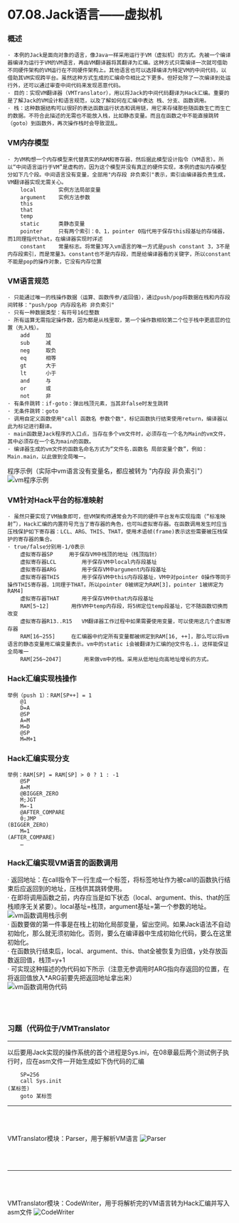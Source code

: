 # 07.08.Jack语言——虚拟机

### 概述
```text
· 本例的Jack是面向对象的语言，像Java一样采用运行于VM（虚拟机）的方式。先被一个编译器编译为运行于VM的VM语言，再由VM翻译器将其翻译为汇编。这种方式只需编译一次就可借助不同硬件架构的VM运行在不同硬件架构上。其他语言也可以选择编译为特定VM的中间代码，以借助其VM实现跨平台。虽然这种方式生成的汇编命令相比之下更多。但好处除了一次编译到处运行外，还可以通过审查中间代码来发现恶意代码。
· 目的：实现VM翻译器（VMTranslator），用以将Jack的中间代码翻译为Hack汇编。重要的是了解Jack的VM设计和语言规范，以及了解如何在汇编中表达 栈、分支、函数调用。
· 栈：这种数据结构可以很好的表达函数运行状态和调用链，用它来存储那些随函数生亡而生亡的数据。不符合此描述的无需也不能放入栈，比如静态变量。而且在函数之中不能直接跳转（goto）到函数外，再次操作栈时会导致混乱。
```

### VM内存模型
```text
· 为VM构想一个内存模型来代替真实的RAM和寄存器，然后据此模型设计指令（VM语言）。所以“中间语言运行于VM”是虚构的，因为这个模型并没有真正的硬件实现，本例的虚拟内存模型分如下几个段。中间语言没有变量，全部用"内存段 非负索引"表示，索引由编译器负责生成，VM翻译器实现无需关心。
	local		实例方法局部变量
	argument	实例方法参数
	this
	that
	temp
	static		类静态变量
	pointer		只有两个索引：0、1，pointer 0指代用于保存this段基址的存储器，而1同理指代that，在编译器实现时详述
	constant	常量标志。将常量3写入vm语言的唯一方式是push constant 3，3不是内存段索引，而是常量3。constant也不是内存段，而是给编译器看的关键字，所以constant不能是pop的操作对象，它没有内存位置
```

### VM语言规范
```text
· 只能通过唯一的栈操作数据（运算、函数传参/返回值），通过push/pop将数据在栈和内存段间转移："push/pop 内存段名称 非负索引"
· 只有一种数据类型：有符号16位整数
· 所有运算无需指定操作数，因为都是从栈里取，第一个操作数相较第二个位于栈中更底层的位置（先入栈）。
	add		加
	sub		减
	neg		取负
	eq		相等
	gt		大于
	lt		小于
	and		与
	or		或
	not		非
· 有条件跳转：if-goto：弹出栈顶元素，当其非false时发生跳转
· 无条件跳转：goto
· 调用自定义函数使用"call 函数名 参数个数"，标记函数执行结束使用return，编译器以此为标记进行翻译。
· main函数是Jack程序的入口点，当存在多个vm文件时，必须存在一个名为Main的vm文件，其中必须存在一个名为main的函数。
· 编译器生成的vm文件的函数名命名方式为“文件名.函数名 局部变量个数”，例如：Main.main，以此做到全局唯一。
```
程序示例（实际中vm语言没有变量名，都应被转为 "内存段 非负索引"）
![vm程序示例](img/E8A06306-D5ED-4BA8-AE30-E8626B69BD79.png)

### VM针对Hack平台的标准映射
```text
· 虽然只要实现了VM抽象即可，但VM架构师通常会为不同的硬件平台发布实现指南（“标准映射”），Hack汇编的内置符号充当了寄存器的角色，也可叫虚拟寄存器。在函数调用发生时应当压栈保护如下寄存器：LCL、ARG、THIS、THAT，使用术语帧(frame)表示这些需要被压栈保护的寄存器的集合。
· true/false分别用-1/0表示
	虚拟寄存器SP		用于保存VM中栈顶的地址（栈顶指针）
	虚拟寄存器LCL		用于保存VM中local内存段基址
	虚拟寄存器ARG		用于保存VM中argument内存段基址
	虚拟寄存器THIS		用于保存VM中this内存段基址，VM中对pointer 0操作等同于操作THIS寄存器，1同理于THAT。所以pointer 0被绑定为RAM[3]，pointer 1被绑定为RAM4]
	虚拟寄存器THAT		用于保存VM中that内存段基址
	RAM[5~12]		用作VM中temp内存段，将5绑定位temp段基址，它不随函数切换而改变
	虚拟寄存器R13..R15	VM翻译器工作过程中如果需要使用变量，可以使用这几个虚拟寄存器
	RAM[16~255]		在汇编器中约定所有变量都被绑定到RAM[16, ++]，那么可以将vm语言的静态变量用汇编变量表示。vm中的static i会被翻译为汇编的@文件名.i，这样能保证全局唯一
	RAM[256~2047]		用来做vm中的栈。采用从低地址向高地址增长的方式。
```

### Hack汇编实现栈操作
```text
举例（push 1）：RAM[SP++] = 1
	@1
	D=A
	@SP
	A=M
	M=D
	@SP
	M=M+1
```

### Hack汇编实现分支
```text
举例：RAM[SP] = RAM[SP] > 0 ? 1 : -1
	@SP
	A=M
	@BIGGER_ZERO
	M;JGT
	M=-1
	@AFTER_COMPARE
	0;JMP
(BIGGER_ZERO)
	M=1
(AFTER_COMPARE)
	…
```

### Hack汇编实现VM语言的函数调用
· 返回地址：在call指令下一行生成一个标签，将标签地址作为被call的函数执行结束后应返回到的地址，压栈供其跳转使用。<br>
· 在即将调用函数之前，内存应当是如下状态（local、argument、this、that的压栈顺序无关紧要）。local基址=栈顶，argument基址=第一个参数的地址。<br>
![vm函数调用栈示例](img/D3FFD6CC-3ABD-4AE3-8ACB-80AE38727EA4.png)<br>
· 函数要做的第一件事是在栈上初始化局部变量，留出空间。如果Jack语法不自动初始化，那么就无须初始化。否则，要么在编译器中生成初始化代码，要么在这里初始化。<br>
· 在函数执行结束后，local、argument、this、that全被恢复为旧值，y处存放函数返回值，栈顶=y+1<br>
· 可实现这种描述的伪代码如下所示（注意无参调用时ARG指向存返回的位置，在将返回值放入*ARG前要先把返回地址拿出来）<br>
![vm函数调用伪代码](img/02811BFF-7614-4A8F-B511-F53C52F50A54.png)

<br>
<br>

### 习题（代码位于/VMTranslator
<hr>

以后要用Jack实现的操作系统的首个进程是Sys.ini，在08章最后两个测试例子执行时，应在asm文件一开始生成如下伪代码的汇编
```text
	SP=256
	call Sys.init
(某标签)
	goto 某标签
```
<hr>
<br>
<br>

VMTranslator模块：Parser，用于解析VM语言
![Parser](img/44C27D7D-E72B-47DA-8C16-84439814B849.png)

<br>
<br>
<hr>
<br>
<br>

VMTranslator模块：CodeWriter，用于将解析完的VM语言转为Hack汇编并写入asm文件
![CodeWriter](img/04F1DD12-9959-4307-A346-9B12FAF8B2C2.png)